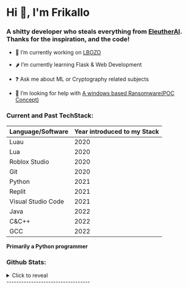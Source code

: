 

# Hi 👋, I'm Frikallo

### <div align="left">A shitty developer who steals everything from [EleutherAI](https://www.github.com/eleutherai). Thanks for the inspiration, and the code!</div>  
  

- 🔭 I’m currently working on [LBOZO](https://github.com/Frikallo/LBOZO)

- 🌶 I’m currently learning Flask & Web Development

- ❓ Ask me about ML or Cryptography related subjects

- 🤝 I’m looking for help with [A windows based Ransomware(POC Concept)](https://github.com/Frikallo/LBOZO)

### Current and Past TechStack:

| Language/Software | Year introduced to my Stack |
| ----------- | ----------- |
| Luau      | 2020       |
| Lua   | 2020        |
| Roblox Studio   | 2020        |
| Git   | 2020        |
| Python   | 2021        |
| Replit   | 2021        |
| Visual Studio Code   | 2021        |
| Java   | 2022        |
| C&C++   | 2022        |
| GCC   | 2022        |

**Primarily a Python programmer**

### Github Stats:

<details>
  <summary>Click to reveal</summary>
  <div>
    <br>
    <img src="https://github-readme-stats.vercel.app/api?username=Frikallo&show_icons=true&theme=radical&count_private=true&include_all_commits=true">
    <img src="https://github-readme-streak-stats.herokuapp.com/?user=Frikallo&theme=radical">
  </div>
</details>
----------------------------------
